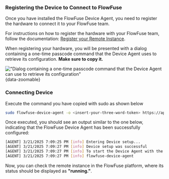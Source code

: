### Registering the Device to Connect to FlowFuse

Once you have installed the FlowFuse Device Agent, you need to register the hardware to connect it to your FlowFuse team.

For instructions on how to register the hardware with your FlowFuse team, follow the documentation: [Register your Remote Instance](https://flowfuse.com/docs/device-agent/register/).

When registering your hardware, you will be presented with a dialog containing a one-time passcode command that the Device Agent uses to retrieve its configuration. **Make sure to copy it.**

!["Dialog containing a one-time passcode command that the Device Agent can use to retrieve its configuration"](./images/configuration-dailog-with-one-time-code.png "Dialog containing a one-time passcode command that the Device Agent can use to retrieve its configuration"){data-zoomable}

### Connecting Device

Execute the command you have copied with sudo as shown below

```bash
sudo flowfuse-device-agent -o <insert-your-three-word-token> https://app.flowfuse.com
```

Once executed, you should see an output similar to the one below, indicating that the FlowFuse Device Agent has been successfully configured:

```bash
[AGENT] 3/21/2025 7:09:25 PM [info] Entering Device setup...
[AGENT] 3/21/2025 7:09:27 PM [info] Device setup was successful
[AGENT] 3/21/2025 7:09:27 PM [info] To start the Device Agent with the new configuration, run the following command:
[AGENT] 3/21/2025 7:09:27 PM [info] flowfuse-device-agent
```

Now, you can check the remote instance in the FlowFuse platform, where its status should be displayed as **"running."**.
